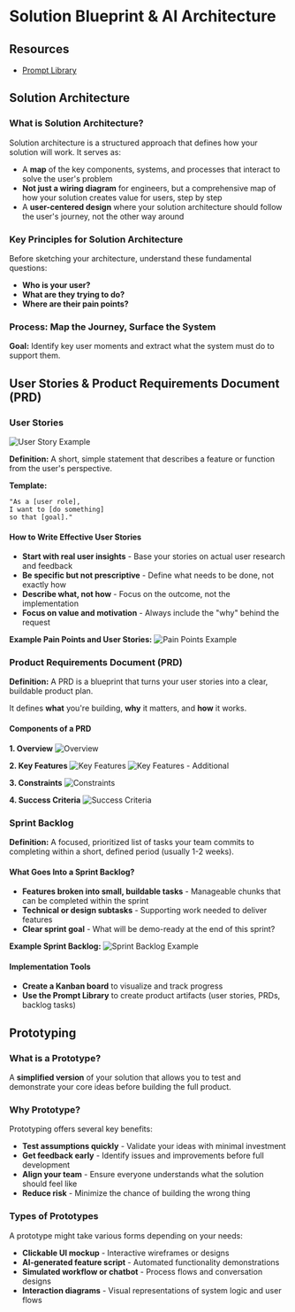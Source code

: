 # Solution Blueprint & AI Architecture

## Resources

- [Prompt Library](https://docs.google.com/document/d/1hZCYK48y5-n2fuJRonC01PVLS4GUrm3zGIbpnh87vOo/edit?tab=t.0#heading=h.6ltpme3myqxt)

## Solution Architecture

### What is Solution Architecture?

Solution architecture is a structured approach that defines how your solution will work. It serves as:

- A **map** of the key components, systems, and processes that interact to solve the user's problem
- **Not just a wiring diagram** for engineers, but a comprehensive map of how your solution creates value for users, step by step
- A **user-centered design** where your solution architecture should follow the user's journey, not the other way around

### Key Principles for Solution Architecture

Before sketching your architecture, understand these fundamental questions:

- **Who is your user?**
- **What are they trying to do?**
- **Where are their pain points?**

### Process: Map the Journey, Surface the System

**Goal:** Identify key user moments and extract what the system must do to support them.

## User Stories & Product Requirements Document (PRD)

### User Stories

![User Story Example](user-story.png)

**Definition:** A short, simple statement that describes a feature or function from the user's perspective.

**Template:**
```
"As a [user role],
I want to [do something]
so that [goal]."
```

#### How to Write Effective User Stories

- **Start with real user insights** - Base your stories on actual user research and feedback
- **Be specific but not prescriptive** - Define what needs to be done, not exactly how
- **Describe what, not how** - Focus on the outcome, not the implementation
- **Focus on value and motivation** - Always include the "why" behind the request

**Example Pain Points and User Stories:**
![Pain Points Example](image.png)

### Product Requirements Document (PRD)

**Definition:** A PRD is a blueprint that turns your user stories into a clear, buildable product plan.

It defines **what** you're building, **why** it matters, and **how** it works.

#### Components of a PRD

**1. Overview**
![Overview](image-1.png)

**2. Key Features**
![Key Features](image-2.png)
![Key Features - Additional](image-3.png)

**3. Constraints**
![Constraints](image-4.png)

**4. Success Criteria**
![Success Criteria](image-5.png)

### Sprint Backlog

**Definition:** A focused, prioritized list of tasks your team commits to completing within a short, defined period (usually 1-2 weeks).

#### What Goes Into a Sprint Backlog?

- **Features broken into small, buildable tasks** - Manageable chunks that can be completed within the sprint
- **Technical or design subtasks** - Supporting work needed to deliver features
- **Clear sprint goal** - What will be demo-ready at the end of this sprint?

**Example Sprint Backlog:**
![Sprint Backlog Example](image-6.png)

#### Implementation Tools

- **Create a Kanban board** to visualize and track progress
- **Use the Prompt Library** to create product artifacts (user stories, PRDs, backlog tasks)

## Prototyping

### What is a Prototype?

A **simplified version** of your solution that allows you to test and demonstrate your core ideas before building the full product.

### Why Prototype?

Prototyping offers several key benefits:

- **Test assumptions quickly** - Validate your ideas with minimal investment
- **Get feedback early** - Identify issues and improvements before full development
- **Align your team** - Ensure everyone understands what the solution should feel like
- **Reduce risk** - Minimize the chance of building the wrong thing

### Types of Prototypes

A prototype might take various forms depending on your needs:

- **Clickable UI mockup** - Interactive wireframes or designs
- **AI-generated feature script** - Automated functionality demonstrations
- **Simulated workflow or chatbot** - Process flows and conversation designs
- **Interaction diagrams** - Visual representations of system logic and user flows